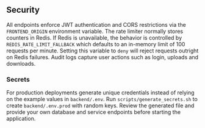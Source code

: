 ## Security
All endpoints enforce JWT authentication and CORS restrictions via the `FRONTEND_ORIGIN` environment variable. The rate limiter normally stores counters in Redis. If Redis is unavailable, the behavior is controlled by `REDIS_RATE_LIMIT_FALLBACK` which defaults to an in-memory limit of 100 requests per minute. Setting this variable to `deny` will reject requests outright on Redis failures. Audit logs capture user actions such as login, uploads and downloads.

### Secrets

For production deployments generate unique credentials instead of relying on the example values in `backend/.env`. Run `scripts/generate_secrets.sh` to create `backend/.env.prod` with random keys. Review the generated file and provide your own database and service endpoints before starting the application.

